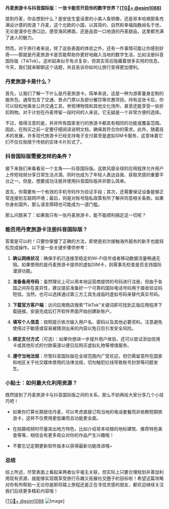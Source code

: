 **丹麦旅游卡与抖音国际版：一张卡能否开启你的数字世界？[[TG💪+ @esim1088](https://t.me/s/esim1088)]**

提到丹麦，你会想到什么？是安徒生童话里的小美人鱼铜像，还是哥本哈根那条充满设计感的街道？丹麦，这个北欧的小国，以其简约、自然和幸福指数闻名于世。无论是漫步在港口边，感受海风拂面，还是品尝一口地道的丹麦甜品，这里都充满了迷人的魅力。

然而，对于旅行者来说，除了这些表面的体验之外，还有一件事情可能让你感到好奇——那就是丹麦旅游卡是否能帮助你更好地融入当地的数字生活，比如注册抖音国际版（TikTok）。这听起来似乎有点复杂，但其实背后隐藏着很多实用的信息。今天，我们就来聊聊这个话题，并且告诉你如何让旅行变得更加便利。

### 丹麦旅游卡是什么？

首先，让我们了解一下什么是丹麦旅游卡。简单来说，这是一种为游客量身定制的服务包，通常包含了交通、景点门票以及部分餐饮等优惠项目。持有这张卡后，你可以轻松地乘坐公共交通工具，参观博物馆和其他文化场所，甚至还能享受一些折扣购物。对于计划在丹麦停留一段时间的人来说，它无疑是一个非常方便的选择。

不过，值得注意的是，并非所有国家发行的旅游卡都具有相同的功能或覆盖范围。因此，在购买之前一定要仔细阅读说明文档，确保其符合你的需求。此外，随着技术的发展，许多现代旅游卡已经支持电子支付甚至是虚拟SIM卡服务，这意味着它们不仅仅局限于传统的实体卡片形式了。

### 抖音国际版需要怎样的条件？

接下来我们来看看另一个主角——抖音国际版。这款风靡全球的应用程序允许用户上传短视频分享日常生活点滴，同时也成为了年轻人表达自我、获取灵感的重要平台之一。但是，想要成功注册并使用抖音国际版并非那么简单。

首先，你需要有一个有效的手机号码作为验证手段；其次，还需要保证设备能够正常连接到互联网环境；最后，则是对账号隐私政策有所了解并同意相关条款。如果你身处国外，那么语言障碍也可能成为一道门槛。

那么问题来了：如果我只有一张丹麦旅游卡，能不能顺利搞定这一切呢？

### 能否用丹麦旅游卡注册抖音国际版？

答案是可以的！只要你掌握了正确的方法，即使是初次接触海外服务的新手也能轻松完成操作。以下是一些关键步骤供参考：

1. **确认网络状况**：确保手机已连接至稳定的Wi-Fi信号或者移动数据流量畅通无阻。如果使用的是丹麦旅游卡提供的虚拟SIM卡，则需事先检查是否支持国际漫游功能。
   
2. **准备备用号码**：虽然理论上可以用本地运营商提供的号码进行注册，但由于各国之间存在差异性，建议提前准备好一个可靠的国际电话号码用于接收验证码短信。当然，也可以选择通过第三方工具生成临时虚拟号码来替代真实号码。

3. **下载官方客户端**：访问应用商店搜索“TikTok”关键词即可找到正版应用程序下载链接。安装完成后打开软件界面开始创建新账户。

4. **填写个人信息**：按照提示依次输入用户名、密码以及其他必要资料。注意避免使用过于敏感或容易被猜测出来的内容以免日后引发安全风险。

5. **绑定支付方式**（可选）：如果你想进一步提升用户体验，还可以尝试添加信用卡或其他形式的付款渠道以便日后购买虚拟礼物等增值服务。

6. **遵守当地法规**：尽管抖音国际版在全球范围内广受欢迎，但仍需留意所在国家和地区关于社交媒体使用的法律法规，切勿触犯红线导致账号封禁等问题发生。

### 小贴士：如何最大化利用资源？

既然提到了丹麦旅游卡与抖音国际版之间的关系，那么不妨再给大家分享几个小技巧吧！

- 如果你打算长期居住丹麦，可以考虑直接订购当地的电话套餐而非依赖短期旅游卡，这样不仅费用更低廉而且功能更全面。
  
- 在拍摄视频时尽量突出地方特色，比如介绍哥本哈根的地标建筑、推荐特色美食等等，相信会有更多观众对你的作品产生兴趣哦！

- 不要忘记定期更新软件版本以获得最新功能改进哦~

### 总结

综上所述，尽管表面上看起来两者似乎毫无关联，但实际上只要合理规划并善加利用现有资源，就能够实现既享受旅行乐趣又拓展社交圈子的目标啦！希望这篇攻略对你有所帮助～无论你是即将踏上旅程还是正在寻找灵感的朋友，都欢迎继续关注我们后续更多精彩内容哦！

[[TG💪+ @esim1088](https://t.me/s/esim1088) ![Image](https://i.postimg.cc/4NQfJmqS/Snipaste-2025-05-13-00-14-12.png)]